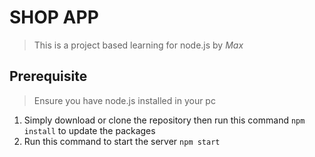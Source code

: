 # SHOP APP
>This is a project based learning for node.js by *Max*
## __Prerequisite__
  >Ensure you have node.js installed in your pc
1. Simply download or clone the repository then run this command `npm install` to update the packages
1. Run this command to start the server `npm start`
